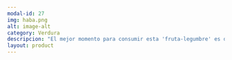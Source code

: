```yaml
---
modal-id: 27
img: haba.png
alt: image-alt
category: Verdura
descripcion: "El mejor momento para consumir esta 'fruta-legumbre' es durante la primavera. Las habas frescas tienen una temporalidad muy corta, y pueden aguantar en el frigorífico unos cuatro días. Es un producto muy recomendable por sus numerosas propiedades nutricionales: por ejemplo, un plato de habas frescas pueden aportarnos toda la cantidad de fibra que necesitamos en un día."
layout: product
---
```

